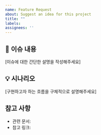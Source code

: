 ```yaml
---
name: Feature Request
about: Suggest an idea for this project
title: ""
labels: 
assignees: ''
---
```

## 📌 이슈 내용
[이슈에 대한 간단한 설명을 작성해주세요]

## 💡 시나리오
[구현하고자 하는 흐름을 구체적으로 설명해주세요]

## 참고 사항
- 관련 문서:
- 참고 링크: